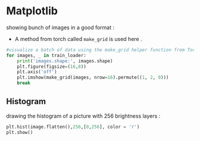 # Matplotlib

showing bunch of images in a good format : 
* A method from torch called `make_grid` is used here .

```python
#visualize a batch of data using the make_grid helper function from Torchvision
for images, _ in train_loader:
    print('images.shape:', images.shape)
    plt.figure(figsize=(16,8))
    plt.axis('off')
    plt.imshow(make_grid(images, nrow=16).permute((1, 2, 0)))
    break
```

## Histogram

drawing the histogram of a picture with 256 brightness layers :

```python
plt.hist(image.flatten(),256,[0,256], color = 'r')
plt.show()
```